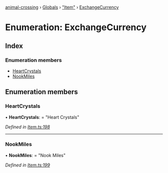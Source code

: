 [animal-crossing](../README.md) › [Globals](../globals.md) › ["Item"](../modules/_item_.md) › [ExchangeCurrency](_item_.exchangecurrency.md)

# Enumeration: ExchangeCurrency

## Index

### Enumeration members

* [HeartCrystals](_item_.exchangecurrency.md#heartcrystals)
* [NookMiles](_item_.exchangecurrency.md#nookmiles)

## Enumeration members

###  HeartCrystals

• **HeartCrystals**: = "Heart Crystals"

*Defined in [Item.ts:198](https://github.com/Norviah/animal-crossing/blob/e2f78c4/module/types/Item.ts#L198)*

___

###  NookMiles

• **NookMiles**: = "Nook Miles"

*Defined in [Item.ts:199](https://github.com/Norviah/animal-crossing/blob/e2f78c4/module/types/Item.ts#L199)*
